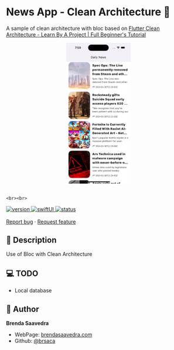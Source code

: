 # News App - Clean Architecture 👋

A sample of clean architecture with bloc based on [Flutter Clean Architecture - Learn By A Project | Full Beginner's Tutorial](https://youtu.be/7V_P6dovixg?si=XEfyWrJDelNVqFiE)
<p align="center">
<a href="#">
<img src="images/flutter_clean.png" align="center" width=35%>
</a> 
<br><br>

    <br><br>
  <a href="#">
    <img alt="version" src="https://img.shields.io/badge/Version-v1.0-red.svg" />
  </a>
  <a href="#">
    <img alt="swiftUI" src="https://img.shields.io/badge/Flutter-3.16.9-blue.svg" />
  </a>
  <a href="#">
    <img alt="status" src="https://img.shields.io/badge/status-done-green.svg" />
  </a>
  <br>
    <br>
    <a href="https://github.com/brsaca/news_clean_architecture/issues/new">Report bug</a>
    ·
    <a href="https://github.com/brsaca/news_clean_architecture/issues/new">Request feature</a>
</p>

## 📝 Description
Use of Bloc with Clean Architecture

## 💻 TODO
- Local database

## 👤 Author

**Brenda Saavedra**

- WebPage: [brendasaavedra.com](http://brendasaavedra.com)
- Github: [@brsaca](https://github.com/brsaca/)
